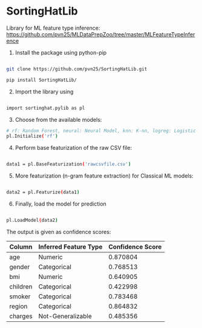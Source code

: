 # SortingHatLib

Library for ML feature type inference: https://github.com/pvn25/MLDataPrepZoo/tree/master/MLFeatureTypeInference


1. Install the package using python-pip

```bash

git clone https://github.com/pvn25/SortingHatLib.git

pip install SortingHatLib/
```
2. Import the library using 

```bash

import sortinghat.pylib as pl

```
3. Choose from the available models:


```bash
# rf: Random Forest, neural: Neural Model, knn: K-nn, logreg: Logistic Regression, svm: RBF_SVM
pl.Initialize('rf')

```

4. Perform base featurization of the raw CSV file:

```bash

data1 = pl.BaseFeaturization('rawcsvfile.csv')

```

5. More featurization (n-gram feature extraction) for Classical ML models:

```bash

data2 = pl.Featurize(data1)

```

6. Finally, load the model for prediction

```bash

pl.LoadModel(data2)

```

The output is given as confidence scores:

| Column   | Inferred Feature Type | Confidence Score |
|----------|-----------------------|------------------|
| age      | Numeric               | 0.870804         |
| gender   | Categorical           | 0.768513         |
| bmi      | Numeric               | 0.640905         |
| children | Categorical           | 0.422998         |
| smoker   | Categorical           | 0.783468         |
| region   | Categorical           | 0.864832         |
| charges  | Not-Generalizable     | 0.485356         |


